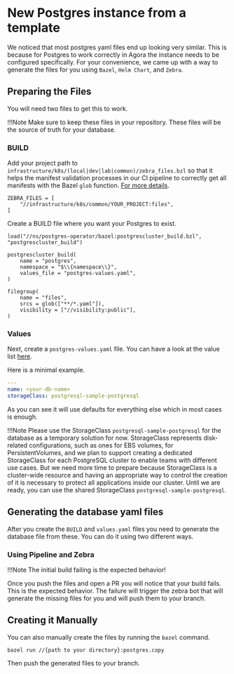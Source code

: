 # New Postgres instance from a template

We noticed that most postgres yaml files end up looking very similar. This is because for Postgres to work correctly in Agora the instance needs to be configured specifically. For your convenience, we came up with a way to generate the files for you using `Bazel`, `Helm Chart`, and `Zebra`.

## Preparing the Files
You will need two files to get this to work.

!!!Note
    Make sure to keep these files in your repository. These files will be the source of truth for your database.

### BUILD

Add your project path to `infrastructure/k8s/(local|dev|lab|common)/zebra_files.bzl` so that it helps the manifest validation processes in our CI pipeline to correctly get all manifests with the Bazel `glob` function. [For more details](https://developer.woven-city.toyota/docs/default/component/zebra-service/03_outputs/#a-note-on-the-infrastructure-directories).

```
ZEBRA_FILES = [
    "//infrastructure/k8s/common/YOUR_PROJECT:files",
]
```

Create a BUILD file where you want your Postgres to exist.

```
load("//ns/postgres-operator/bazel:postgrescluster_build.bzl", "postgrescluster_build")

postgrescluster_build(
    name = "postgres",
    namespace = "$\\{namespace\\}",
    values_file = "postgres-values.yaml",
)

filegroup(
    name = "files",
    srcs = glob(["**/*.yaml"]),
    visibility = ["//visibility:public"],
)
```

### Values

Next, create a `postgres-values.yaml` file. You can have a look at the value list [here](https://github.com/wp-wcm/city/tree/main/infrastructure/helm/agora-postgres-cluster).

Here is a minimal example.

```yaml
---
name: <your-db-name>
storageClass: postgresql-sample-postgresql
```

As you can see it will use defaults for everything else which in most cases is enough.

!!!Note
    Please use the StorageClass `postgresql-sample-postgresql` for the database as a temporary solution for now.
    StorageClass represents disk-related configurations, such as ones for EBS volumes, for PersistentVolumes,
    and we plan to support creating a dedicated StorageClass for each PostgreSQL cluster to enable teams with different use cases.
    But we need more time to prepare because StorageClass is a cluster-wide resource 
    and having an appropriate way to control the creation of it is necessary to protect all applications inside our cluster.
    Until we are ready, you can use the shared StorageClass `postgresql-sample-postgresql`.

## Generating the database yaml files
After you create the `BUILD` and `values.yaml` files you need to generate the database file from these. You can do it using two different ways.

### Using Pipeline and Zebra

!!!Note
    The initial build failing is the expected behavior!

Once you push the files and open a PR you will notice that your build fails. This is the expected behavior. The failure will trigger the zebra bot that will generate the missing files for you and will push them to your branch.

## Creating it Manually 
You can also manually create the files by running the `bazel` command.

```
bazel run //{path to your directory}:postgres.copy
```

Then push the generated files to your branch.
